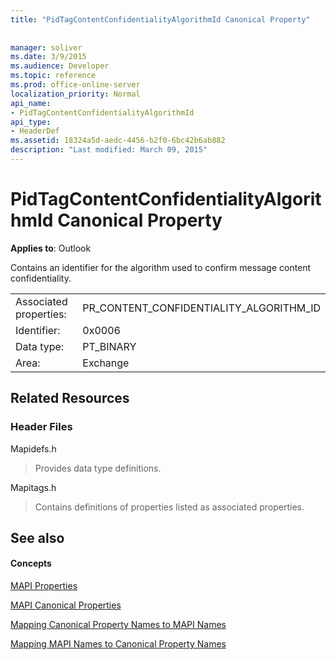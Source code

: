 ```yaml
---
title: "PidTagContentConfidentialityAlgorithmId Canonical Property"
 
 
manager: soliver
ms.date: 3/9/2015
ms.audience: Developer
ms.topic: reference
ms.prod: office-online-server
localization_priority: Normal
api_name:
- PidTagContentConfidentialityAlgorithmId
api_type:
- HeaderDef
ms.assetid: 18324a5d-aedc-4456-b2f0-6bc42b6ab882
description: "Last modified: March 09, 2015"
---
```


# PidTagContentConfidentialityAlgorithmId Canonical Property

  
  
**Applies to**: Outlook 
  
Contains an identifier for the algorithm used to confirm message content confidentiality.
  
|||
|:-----|:-----|
|Associated properties:  <br/> |PR_CONTENT_CONFIDENTIALITY_ALGORITHM_ID  <br/> |
|Identifier:  <br/> |0x0006  <br/> |
|Data type:  <br/> |PT_BINARY  <br/> |
|Area:  <br/> |Exchange  <br/> |
   
## Related Resources

### Header Files

Mapidefs.h
  
> Provides data type definitions.
    
Mapitags.h
  
> Contains definitions of properties listed as associated properties.
    
## See also

#### Concepts

[MAPI Properties](mapi-properties.md)
  
[MAPI Canonical Properties](mapi-canonical-properties.md)
  
[Mapping Canonical Property Names to MAPI Names](mapping-canonical-property-names-to-mapi-names.md)
  
[Mapping MAPI Names to Canonical Property Names](mapping-mapi-names-to-canonical-property-names.md)

